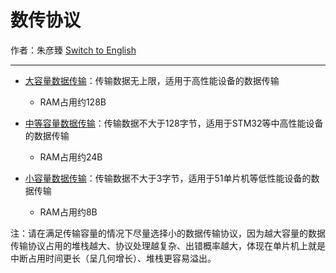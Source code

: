 # 数传协议

作者：朱彦臻
[Switch to English](https://github.com/ZhuYanzhen1/CDTP/blob/master/README.md)

***

- [大容量数据传输](https://github.com/ZhuYanzhen1/CDTP/blob/master/Large%20Capacity/README_CN.md)：传输数据无上限，适用于高性能设备的数据传输

  - RAM占用约128B

- [中等容量数据传输](https://github.com/ZhuYanzhen1/CDTP/blob/master/Mid%20Capacity/README_CN.md)：传输数据不大于128字节，适用于STM32等中高性能设备的数据传输

  - RAM占用约24B
  
- [小容量数据传输](https://github.com/ZhuYanzhen1/CDTP/blob/master/Small%20Capacity/README_CN.md)：传输数据不大于3字节，适用于51单片机等低性能设备的数据传输

  - RAM占用约8B

注：请在满足传输容量的情况下尽量选择小的数据传输协议，因为越大容量的数据传输协议占用的堆栈越大、协议处理越复杂、出错概率越大，体现在单片机上就是中断占用时间更长（呈几何增长）、堆栈更容易溢出。